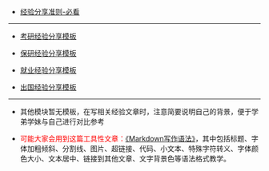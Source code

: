 * [经验分享准则-必看](升学就业/经验分享准则-必看.md)

---------------

* [考研经验分享模板](升学就业/经验分享模板-考研.md)

* [保研经验分享模板](升学就业/经验分享模板-保研.md)

* [就业经验分享模板](升学就业/经验分享模板-就业.md)

* [出国经验分享模板](升学就业/经验分享模板-出国.md)

---------------

* 其他模块暂无模板，在写相关经验文章时，注意简要说明自己的背景，便于学弟学妹与自己进行对比参考

* <font color="ff0000">可能大家会用到这篇工具性文章：[《Markdown写作语法》](https://siriusq.top/Markdown写作语法.html)</font>，其中包括标题、字体加粗倾斜、分割线、图片、超链接、代码、小文本、特殊字符转义、字体颜色大小、文本居中、链接到其他文章、文字背景色等语法格式教学。

